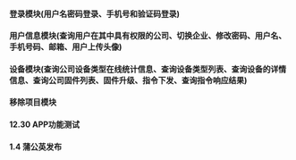 #### 登录模块(用户名密码登录、手机号和验证码登录)

#### 用户信息模块(查询用户在其中具有权限的公司、切换企业、修改密码、用户名、手机号码、邮箱、用户上传头像)

#### 设备模块(查询公司设备类型在线统计信息、查询设备类型列表、查询设备的详情信息、查询公司固件列表、固件升级、指令下发、查询指令响应结果)

#### 移除项目模块

#### 12.30 APP功能测试

#### 1.4 蒲公英发布